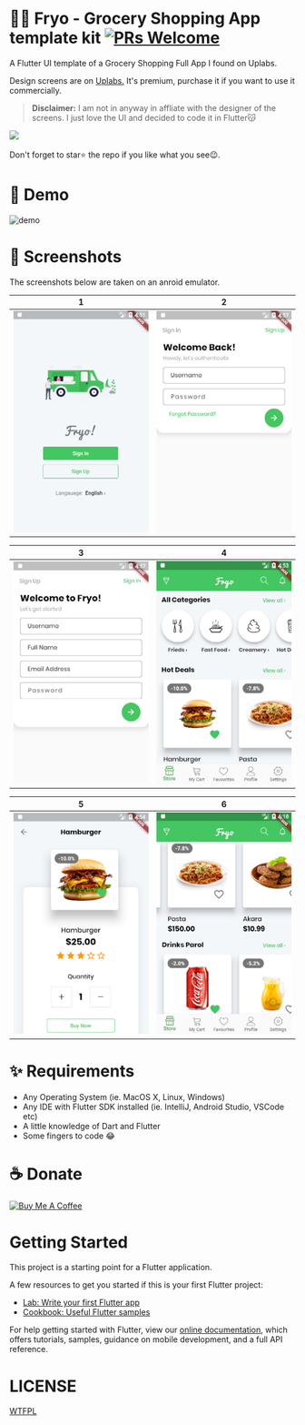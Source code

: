 # 🍔😋 Fryo - Grocery Shopping  App template kit [![PRs Welcome](https://img.shields.io/badge/PRs-welcome-brightgreen.svg?style=flat-square)](http://makeapullrequest.com)

A Flutter UI template of a Grocery Shopping Full App I found on Uplabs.

Design screens are on [Uplabs.](https://www.uplabs.com/posts/grocery-shopping-full-app) It's premium, purchase it if you want to use it commercially.

> **Disclaimer:** I am not in anyway in affliate with the designer of the screens. I just love the UI and decided to code it in Flutter😽

<a href="./app-release.apk"><img src="https://playerzon.com/asset/download.png" width="200"></img></a>

Don't forget to star⭐ the repo if you like what you see😉.
# 🎥 Demo
![demo](./fryo.gif)

# 📸 Screenshots
The screenshots below are taken on an anroid emulator.

| 1 | 2|
|------|-------|
|<img src="./screenshots/1.png" width="300">|<img src="screenshots/2.png" width="300">|

| 3 | 4|
|------|-------|
|<img src="screenshots/3.png" width="300">|<img src="screenshots/4.png" width="300">|


| 5 | 6|
|------|-------|
|<img src="screenshots/5.png" width="300">|<img src="screenshots/6.png" width="300">|



# ✨ Requirements
- Any Operating System (ie. MacOS X, Linux, Windows)
- Any IDE with Flutter SDK installed (ie. IntelliJ, Android Studio, VSCode etc)
- A little knowledge of Dart and Flutter
- Some fingers to code 😂
 
# ☕️ Donate
<a href="https://www.buymeacoffee.com/jwlE0N8" target="_blank"><img src="https://bmc-cdn.nyc3.digitaloceanspaces.com/BMC-button-images/custom_images/orange_img.png" alt="Buy Me A Coffee" style="height: auto !important;width: auto !important;" ></a>

# Getting Started

This project is a starting point for a Flutter application.

A few resources to get you started if this is your first Flutter project:

- [Lab: Write your first Flutter app](https://flutter.io/docs/get-started/codelab)
- [Cookbook: Useful Flutter samples](https://flutter.io/docs/cookbook)

For help getting started with Flutter, view our 
[online documentation](https://flutter.io/docs), which offers tutorials, 
samples, guidance on mobile development, and a full API reference.

# LICENSE
[WTFPL](./LICENSE.md)
